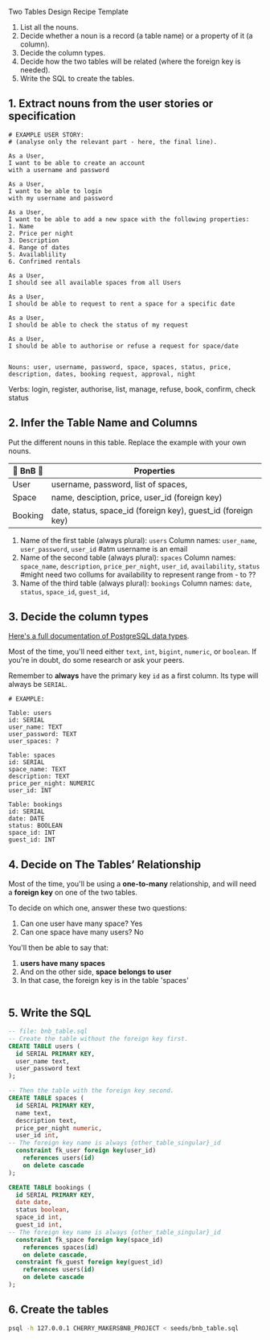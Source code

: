 Two Tables Design Recipe Template
1. List all the nouns.
2. Decide whether a noun is a record (a table name) or a property of it (a column).
3. Decide the column types.
4. Decide how the two tables will be related (where the foreign key is needed).
5. Write the SQL to create the tables.

## 1. Extract nouns from the user stories or specification
```
# EXAMPLE USER STORY:
# (analyse only the relevant part - here, the final line).

As a User,
I want to be able to create an account
with a username and password

As a User,
I want to be able to login
with my username and password

As a User,
I want to be able to add a new space with the following properties:
1. Name
2. Price per night
3. Description
4. Range of dates
5. Availablility
6. Confrimed rentals

As a User,
I should see all available spaces from all Users

As a User,
I should be able to request to rent a space for a specific date

As a User,
I should be able to check the status of my request

As a User,
I should be able to authorise or refuse a request for space/date


```

```
Nouns: user, username, password, space, spaces, status, price, description, dates, booking request, approval, night
```
Verbs: login, register, authorise, list, manage, refuse, book, confirm, check status

## 2. Infer the Table Name and Columns
Put the different nouns in this table. Replace the example with your own nouns.

| 🍒 BnB 🍒   | Properties                                                                          |
|------------|-------------------------------------------------------------------------------------|
| User       | username, password, list of spaces,                                                 |
| Space      | name, desciption, price, user_id (foreign key)                                      |
| Booking    | date, status, space_id (foreign key), guest_id (foreign key)                        |



1. Name of the first table (always plural): `users` 
   Column names: `user_name`, `user_password`, `user_id`
#atm username is an email
2. Name of the second table (always plural): `spaces` 
   Column names: `space_name`, `description`, `price_per_night`, `user_id`, `availability`, `status`
#might need two collums for availability to represent range from - to ??
3. Name of the third table (always plural): `bookings` 
   Column names: `date`, `status`, `space_id`, `guest_id`,


## 3. Decide the column types
[Here's a full documentation of PostgreSQL data types](https://www.postgresql.org/docs/current/datatype.html).

Most of the time, you'll need either `text`, `int`, `bigint`, `numeric`, or `boolean`. If you're in doubt, do some research or ask your peers.

Remember to **always** have the primary key `id` as a first column. Its type will always be `SERIAL`.
```
# EXAMPLE:

Table: users
id: SERIAL
user_name: TEXT
user_password: TEXT
user_spaces: ?

Table: spaces
id: SERIAL
space_name: TEXT
description: TEXT
price_per_night: NUMERIC
user_id: INT

Table: bookings
id: SERIAL
date: DATE
status: BOOLEAN
space_id: INT
guest_id: INT

```

## 4. Decide on The Tables’ Relationship
Most of the time, you'll be using a **one-to-many** relationship, and will need a **foreign key** on one of the two tables.

To decide on which one, answer these two questions:
1. Can one user have many space? Yes
2. Can one space have many users? No

You'll then be able to say that:
1. **users have many spaces**
2. And on the other side, **space belongs to user**
3. In that case, the foreign key is in the table 'spaces'

```

```

## 5. Write the SQL
```sql
-- file: bnb_table.sql
-- Create the table without the foreign key first.
CREATE TABLE users (
  id SERIAL PRIMARY KEY,
  user_name text,
  user_password text
);

-- Then the table with the foreign key second.
CREATE TABLE spaces (
  id SERIAL PRIMARY KEY,
  name text,
  description text,
  price_per_night numeric,
  user_id int,
-- The foreign key name is always {other_table_singular}_id
  constraint fk_user foreign key(user_id)
    references users(id)
    on delete cascade
);

CREATE TABLE bookings (
  id SERIAL PRIMARY KEY,
  date date,
  status boolean,
  space_id int,
  guest_id int,
-- The foreign key name is always {other_table_singular}_id
  constraint fk_space foreign key(space_id)
    references spaces(id)
    on delete cascade,
  constraint fk_guest foreign key(guest_id)
    references users(id)
    on delete cascade
);
```

## 6. Create the tables
```bash
psql -h 127.0.0.1 CHERRY_MAKERSBNB_PROJECT < seeds/bnb_table.sql
```

